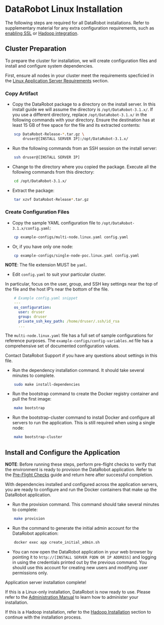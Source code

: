 # DataRobot Linux Installation
The following steps are required for all DataRobot installations.
Refer to supplementary material for any extra configuration requirements, such as [enabling SSL](./special-topics/ssl.md) or [Hadoop integration](./hadoop-install.md).

## Cluster Preparation

To prepare the cluster for installation, we will create configuration files and install and configure system dependencies.

First, ensure all nodes in your cluster meet the requirements specficied in the [Linux Application Server Requirements](./requirements/system-requirements.md#linux-requirements)
section.

### Copy Artifact

* Copy the DataRobot package to a directory on the install server.
In this install guide we will assume the directory is `/opt/DataRobot-3.1.x/`.
If you use a different directory, replace `/opt/DataRobot-3.1.x/` in the following commands with your directory.
Ensure the destination has at least 15 GB of free space for the file and its extracted contents:
```bash
    scp DataRobot-Release-*.tar.gz \
        druser@[INSTALL SERVER IP]:/opt/DataRobot-3.1.x/
```

* Run the following commands from an SSH session on the install server:
```bash
    ssh druser@[INSTALL SERVER IP]
```

* Change to the directory where you copied the package.
Execute all the following commands from this directory:
```bash
    cd /opt/DataRobot-3.1.x/
```

* Extract the package:
```bash
    tar xzvf DataRobot-Release*.tar.gz
```

### Create Configuration Files
* Copy the sample YAML configuration file to `/opt/DataRobot-3.1.x/config.yaml`:
```bash
    cp example-configs/multi-node.linux.yaml config.yaml
```

* Or, if you have only one node:
```bash
    cp example-configs/single-node-poc.linux.yaml config.yaml
```

**NOTE**: The file extension MUST be `yaml`.

* Edit `config.yaml` to suit your particular cluster.

In particular, focus on the user, group, and SSH key settings near the top of the file and the host IP’s near the bottom of the file.

```yaml
    # Example config.yaml snippet
    ---
    os_configuration:
      user: druser
      group: druser
      private_ssh_key_path: /home/druser/.ssh/id_rsa
      ...
```

The `multi-node.linux.yaml` file has a full set of sample configurations for reference purposes.
The `example-configs/config-variables.md` file has a comprehensive set of documented configuration values.

Contact DataRobot Support if you have any questions about settings in this file.

* Run the dependency installation command.
It should take several minutes to complete.
```bash
    sudo make install-dependencies
```

* Run the bootstrap command to create the Docker registry container and pull the first image:
```bash
    make bootstrap
```

* Run the bootstrap-cluster command to install Docker and configure all servers to run the application.
This is still required when using a single node:
```bash
    make bootstrap-cluster
```

## Install and Configure the Application
**NOTE**: Before running these steps, perform pre-flight checks to verify that the environment is ready to provision the DataRobot application.
Refer to the [Pre-Flight Checks](./pre-flight-checks.md) guide and return here after successful completion.

With dependencies installed and configured across the application servers, you are ready to configure and run the Docker containers that make up the DataRobot application.

* Run the provision command.
This command should take several minutes to complete:
```bash
    make provision
```

* Run the command to generate the initial admin account for the DataRobot application:
```bash
    docker exec app create_initial_admin.sh
```

* You can now open the DataRobot application in your web browser by pointing it to `http://[INSTALL SERVER FQDN OR IP ADDRESS]` and logging in using the credentials printed out by the previous command. You should use this account for creating new users and modifying user permissions only.

Application server installation complete!

If this is a Linux-only installation, DataRobot is now ready to use.
Please refer to the [Administration Manual](../administration/README.md) to learn how to administer your installation.

If this is a Hadoop installation, refer to the [Hadoop Installation](./hadoop-install.md) section to continue with the installation process.
